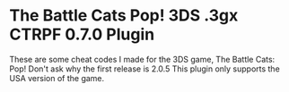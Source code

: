 # The Battle Cats Pop! 3DS .3gx CTRPF 0.7.0 Plugin

These are some cheat codes I made for the 3DS game, The Battle Cats: Pop!
Don't ask why the first release is 2.0.5
This plugin only supports the USA version of the game.

